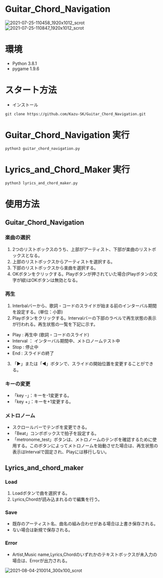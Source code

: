 # Guitar_Chord_Navigation
![2021-07-25-110458_1920x1012_scrot](https://user-images.githubusercontent.com/61465092/130795013-3387e9f6-554b-40b3-bee1-8ccca8689f2f.png)
![2021-07-25-110847_1920x1012_scrot](https://user-images.githubusercontent.com/61465092/130794739-8cf0e5a7-5651-40d4-b288-2220e158b8f7.png)


# 環境
* Python 3.8.1
* pygame 1.9.6

# スタート方法
* インストール
```
git clone https://github.com/Kazu-SK/Guitar_Chord_Navigation.git
```

# Guitar_Chord_Navigation 実行
```
python3 guitar_chord_navigation.py
```

# Lyrics_and_Chord_Maker 実行
```
python3 lyrics_and_chord_maker.py
```

# 使用方法
## Guitar_Chord_Navigation
### 楽曲の選択
1. 2つのリストボックスのうち、上部がアーティスト、下部が楽曲のリストボックスとなる。
2. 上部のリストボックスからアーティストを選択する。
3. 下部のリストボックスから楽曲を選択する。
4. OKボタンをクリックする。Playボタンが押されていた場合(Playボタンの文字が緑)はOKボタンは無効となる。

### 再生
1. Interbalバーから、歌詞・コードのスライドが始まる前のインターバル期間を設定する。(単位：小節)
2. Playボタンをクリックする。Intervalバーの下部のラベルで再生状態の表示が行われる。再生状態の一覧を下記に示す。
 - Play : 再生中 (歌詞・コードのスライド)
 - Interval ： インターバル期間中、メトロノームテスト中
 - Stop : 停止中 
 - End : スライドの終了

3. 「▶」または「◀」ボタンで、スライドの開始位置を変更することができる。

### キーの変更
- 「key -」：キーを-1変更する。
- 「key +」：キーを+1変更する。

### メトロノーム
- スクロールバーでテンポを変更できる。
- 「Beat」コンボボックスで拍子を設定する。
- 「metronome_test」ボタンは、メトロノームのテンポを確認するために使用する。このボタンによってメトロノームを始動させた場合は、再生状態の表示はIntervalで固定され、Playには移行しない。


## Lyrics_and_chord_maker
### Load
1. Loadボタンで曲を選択する。
2. Lyrics,Chordが読み込まれるので編集を行う。

### Save
- 既存のアーティスト名、曲名の組み合わせがある場合は上書き保存される。
- ない場合は新規で保存される。

### Error
- Artist,Music name,Lyrics,Chordのいずれかのテキストボックスが未入力の場合は、Errorが出力される。

![2021-08-04-210014_300x100_scrot](https://user-images.githubusercontent.com/61465092/130794464-6eea9d4c-ccfa-472f-afb1-e5713e74dd98.png)
